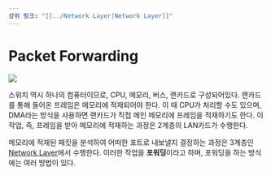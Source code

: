 ```yaml
---
상위 링크: "[[../Network Layer|Network Layer]]"
---
```

# Packet Forwarding
![](https://i.imgur.com/maUOycD.png)

스위치 역시 하나의 컴퓨터이므로, CPU, 메모리, 버스, 랜카드로 구성되어있다. 랜카드를 통해 들어온 프레임은 메모리에 적재되어야 한다. 이 때 CPU가 처리할 수도 있으며, DMA라는 방식을 사용하면 랜카드가 직접 메인 메모리에 프레임을 적재하기도 한다. 이 작업, 즉, 프레임을 받아 메모리에 적재하는 과정은 2계층의 LAN카드가 수행한다.

메모리에 적재된 패킷을 분석하여 어떠한 포트로 내보낼지 결정하는 과정은 3계층인 [Network Layer](../Network%20Layer.md)에서 수행한다. 이러한 작업을 **포워딩**이라고 하며, 포워딩을 하는 방식에는 여러 방법이 있다.